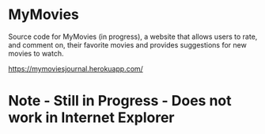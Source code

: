 # MyMovies

Source code for MyMovies (in progress), a website that allows users to rate, and comment on, their favorite movies and provides suggestions for new movies to watch.

https://mymoviesjournal.herokuapp.com/

# Note - Still in Progress - Does not work in Internet Explorer
